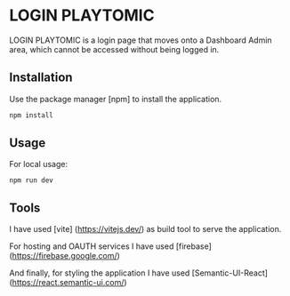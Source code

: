 # LOGIN PLAYTOMIC

LOGIN PLAYTOMIC is a login page that moves onto a Dashboard Admin area, which cannot be accessed without being logged in.

## Installation

Use the package manager [npm] to install the application.

```bash
npm install
```

## Usage

For local usage:

```
npm run dev
```

## Tools

I have used [vite] (https://vitejs.dev/) as build tool to serve the application.

For hosting and OAUTH services I have used [firebase] (https://firebase.google.com/) 

And finally, for styling the application I have used [Semantic-UI-React] (https://react.semantic-ui.com/)